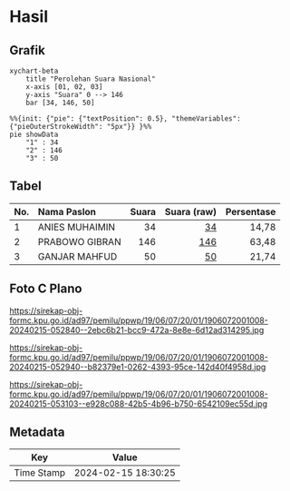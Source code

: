 # Hasil

## Grafik

```mermaid
xychart-beta
    title "Perolehan Suara Nasional"
    x-axis [01, 02, 03]
    y-axis "Suara" 0 --> 146
    bar [34, 146, 50]
```

```mermaid
%%{init: {"pie": {"textPosition": 0.5}, "themeVariables": {"pieOuterStrokeWidth": "5px"}} }%%
pie showData
    "1" : 34
    "2" : 146
    "3" : 50
```

## Tabel

| No. | Nama Paslon    | Suara | Suara (raw) | Persentase |
|:--- |:-------------- | -----:| -----------:| ----------:|
| 1   | ANIES MUHAIMIN | 34    | [34][p-1]   | 14,78      |
| 2   | PRABOWO GIBRAN | 146   | [146][p-2]  | 63,48      |
| 3   | GANJAR MAHFUD  | 50    | [50][p-3]   | 21,74      |


[p-1]: https://github.com/gigit-pemilu/pemilu-2024/blob/main/pilpres/hitung-suara/sub/19-kepulauan-bangka-belitung/sub/06-belitung-timur/sub/07-simpang-pesak/sub/2001-simpang-pesak/sub/008-tps/sub/paslon-1.txt
[p-2]: https://github.com/gigit-pemilu/pemilu-2024/blob/main/pilpres/hitung-suara/sub/19-kepulauan-bangka-belitung/sub/06-belitung-timur/sub/07-simpang-pesak/sub/2001-simpang-pesak/sub/008-tps/sub/paslon-2.txt
[p-3]: https://github.com/gigit-pemilu/pemilu-2024/blob/main/pilpres/hitung-suara/sub/19-kepulauan-bangka-belitung/sub/06-belitung-timur/sub/07-simpang-pesak/sub/2001-simpang-pesak/sub/008-tps/sub/paslon-3.txt

## Foto C Plano

https://sirekap-obj-formc.kpu.go.id/ad97/pemilu/ppwp/19/06/07/20/01/1906072001008-20240215-052840--2ebc6b21-bcc9-472a-8e8e-6d12ad314295.jpg

https://sirekap-obj-formc.kpu.go.id/ad97/pemilu/ppwp/19/06/07/20/01/1906072001008-20240215-052940--b82379e1-0262-4393-95ce-142d40f4958d.jpg

https://sirekap-obj-formc.kpu.go.id/ad97/pemilu/ppwp/19/06/07/20/01/1906072001008-20240215-053103--e928c088-42b5-4b96-b750-6542109ec55d.jpg


## Metadata

| Key        | Value               |
| ---------- | ------------------- |
| Time Stamp | 2024-02-15 18:30:25 |



